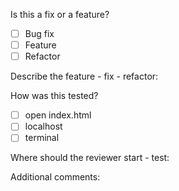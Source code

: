 Is this a fix or a feature?
- [ ] Bug fix
- [ ] Feature
- [ ] Refactor

Describe the feature - fix - refactor:



How was this tested?
- [ ] open index.html
- [ ] localhost
- [ ] terminal

Where should the reviewer start - test:



Additional comments:
